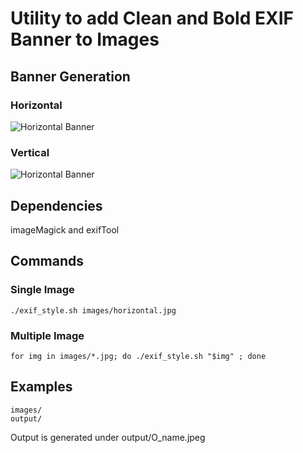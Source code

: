 # Utility to add Clean and Bold EXIF Banner to Images

## Banner Generation
### Horizontal
![Horizontal Banner](output/O_horizontal.jpeg)
### Vertical
![Horizontal Banner](output/O_vertical.jpeg)

## Dependencies
imageMagick and exifTool

## Commands

### Single Image 
```
./exif_style.sh images/horizontal.jpg
```

### Multiple Image
```
for img in images/*.jpg; do ./exif_style.sh "$img" ; done
```

## Examples
```
images/
output/
```

Output is generated under output/O_name.jpeg



